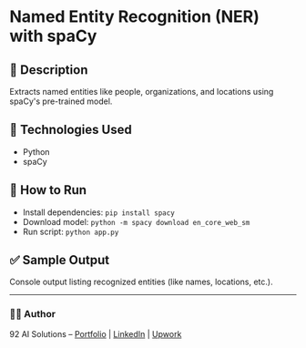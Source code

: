 # Named Entity Recognition (NER) with spaCy

## 📌 Description
Extracts named entities like people, organizations, and locations using spaCy's pre-trained model.

## 🧰 Technologies Used
- Python  
- spaCy  

## 🚀 How to Run
- Install dependencies: `pip install spacy`  
- Download model: `python -m spacy download en_core_web_sm`  
- Run script: `python app.py`

## ✅ Sample Output
Console output listing recognized entities (like names, locations, etc.).

---

### 👨‍💻 Author
92 AI Solutions – [Portfolio](#) | [LinkedIn](#) | [Upwork](#)
